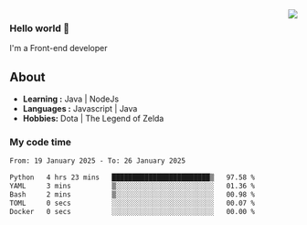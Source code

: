 <img align='right' src="https://github-readme-stats.vercel.app/api?username=jumodada&show_icons=true&theme=vue">

### Hello world 👋

I'm a Front-end developer 
    
## About
-  **Learning :** Java | NodeJs
-  **Languages :** Javascript | Java
-  **Hobbies:** Dota | The Legend of Zelda

### My code time

<!--START_SECTION:waka-->

```txt
From: 19 January 2025 - To: 26 January 2025

Python   4 hrs 23 mins   ████████████████████████▒   97.58 %
YAML     3 mins          ▒░░░░░░░░░░░░░░░░░░░░░░░░   01.36 %
Bash     2 mins          ▒░░░░░░░░░░░░░░░░░░░░░░░░   00.98 %
TOML     0 secs          ░░░░░░░░░░░░░░░░░░░░░░░░░   00.07 %
Docker   0 secs          ░░░░░░░░░░░░░░░░░░░░░░░░░   00.00 %
```

<!--END_SECTION:waka-->
